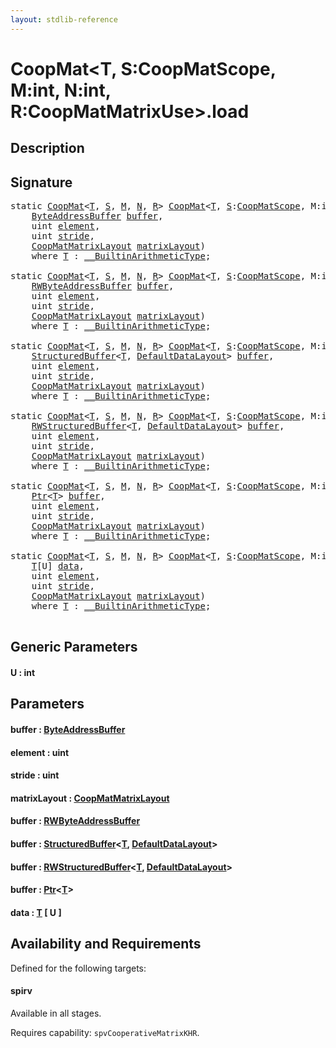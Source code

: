 ```yaml
---
layout: stdlib-reference
---
```


# CoopMat\<T, S:CoopMatScope, M:int, N:int, R:CoopMatMatrixUse\>\.load

## Description





## Signature 

<pre>
<span class='code_keyword'>static</span> <a href="index.md" class="code_type">CoopMat</a>&lt;<a href="index.md#typeparam-T" class="code_type">T</a>, <a href="index.md#decl-S" class="code_var">S</a>, <a href="index.md#decl-M" class="code_var">M</a>, <a href="index.md#decl-N" class="code_var">N</a>, <a href="index.md#decl-R" class="code_var">R</a>&gt; <a href="index.md" class="code_type">CoopMat</a>&lt;<a href="index.md#typeparam-T" class="code_type">T</a>, <a href="index.md#decl-S" class="code_var">S</a>:<a href="../coopmatscope-047/index.md" class="code_type">CoopMatScope</a>, M:<span class="code_keyword">int</span>, N:<span class="code_keyword">int</span>, R:<a href="../coopmatmatrixuse-047d/index.md" class="code_type">CoopMatMatrixUse</a>&gt;.<a href="load.md">load</a>(
    <a href="../byteaddressbuffer-04b/index.md" class="code_type">ByteAddressBuffer</a> <a href="load.md#decl-buffer" class="code_param">buffer</a>,
    <span class="code_keyword">uint</span> <a href="load.md#decl-element" class="code_param">element</a>,
    <span class="code_keyword">uint</span> <a href="load.md#decl-stride" class="code_param">stride</a>,
    <a href="../coopmatmatrixlayout-047d/index.md" class="code_type">CoopMatMatrixLayout</a> <a href="load.md#decl-matrixLayout" class="code_param">matrixLayout</a>)
    <span class='code_keyword'>where</span> <a href="index.md#typeparam-T" class="code_type">T</a> : <a href="../../interfaces/0_builtinarithmetictype-029j/index.md" class="code_type">__BuiltinArithmeticType</a>;

<span class='code_keyword'>static</span> <a href="index.md" class="code_type">CoopMat</a>&lt;<a href="index.md#typeparam-T" class="code_type">T</a>, <a href="index.md#decl-S" class="code_var">S</a>, <a href="index.md#decl-M" class="code_var">M</a>, <a href="index.md#decl-N" class="code_var">N</a>, <a href="index.md#decl-R" class="code_var">R</a>&gt; <a href="index.md" class="code_type">CoopMat</a>&lt;<a href="index.md#typeparam-T" class="code_type">T</a>, <a href="index.md#decl-S" class="code_var">S</a>:<a href="../coopmatscope-047/index.md" class="code_type">CoopMatScope</a>, M:<span class="code_keyword">int</span>, N:<span class="code_keyword">int</span>, R:<a href="../coopmatmatrixuse-047d/index.md" class="code_type">CoopMatMatrixUse</a>&gt;.<a href="load.md">load</a>(
    <a href="../rwbyteaddressbuffer-0126d/index.md" class="code_type">RWByteAddressBuffer</a> <a href="load.md#decl-buffer" class="code_param">buffer</a>,
    <span class="code_keyword">uint</span> <a href="load.md#decl-element" class="code_param">element</a>,
    <span class="code_keyword">uint</span> <a href="load.md#decl-stride" class="code_param">stride</a>,
    <a href="../coopmatmatrixlayout-047d/index.md" class="code_type">CoopMatMatrixLayout</a> <a href="load.md#decl-matrixLayout" class="code_param">matrixLayout</a>)
    <span class='code_keyword'>where</span> <a href="index.md#typeparam-T" class="code_type">T</a> : <a href="../../interfaces/0_builtinarithmetictype-029j/index.md" class="code_type">__BuiltinArithmeticType</a>;

<span class='code_keyword'>static</span> <a href="index.md" class="code_type">CoopMat</a>&lt;<a href="index.md#typeparam-T" class="code_type">T</a>, <a href="index.md#decl-S" class="code_var">S</a>, <a href="index.md#decl-M" class="code_var">M</a>, <a href="index.md#decl-N" class="code_var">N</a>, <a href="index.md#decl-R" class="code_var">R</a>&gt; <a href="index.md" class="code_type">CoopMat</a>&lt;<a href="index.md#typeparam-T" class="code_type">T</a>, <a href="index.md#decl-S" class="code_var">S</a>:<a href="../coopmatscope-047/index.md" class="code_type">CoopMatScope</a>, M:<span class="code_keyword">int</span>, N:<span class="code_keyword">int</span>, R:<a href="../coopmatmatrixuse-047d/index.md" class="code_type">CoopMatMatrixUse</a>&gt;.<a href="load.md">load</a>(
    <a href="../structuredbuffer-0a/index.md" class="code_type">StructuredBuffer</a>&lt;<a href="index.md#typeparam-T" class="code_type">T</a>, <a href="../defaultdatalayout-07b/index.md" class="code_type">DefaultDataLayout</a>&gt; <a href="load.md#decl-buffer" class="code_param">buffer</a>,
    <span class="code_keyword">uint</span> <a href="load.md#decl-element" class="code_param">element</a>,
    <span class="code_keyword">uint</span> <a href="load.md#decl-stride" class="code_param">stride</a>,
    <a href="../coopmatmatrixlayout-047d/index.md" class="code_type">CoopMatMatrixLayout</a> <a href="load.md#decl-matrixLayout" class="code_param">matrixLayout</a>)
    <span class='code_keyword'>where</span> <a href="index.md#typeparam-T" class="code_type">T</a> : <a href="../../interfaces/0_builtinarithmetictype-029j/index.md" class="code_type">__BuiltinArithmeticType</a>;

<span class='code_keyword'>static</span> <a href="index.md" class="code_type">CoopMat</a>&lt;<a href="index.md#typeparam-T" class="code_type">T</a>, <a href="index.md#decl-S" class="code_var">S</a>, <a href="index.md#decl-M" class="code_var">M</a>, <a href="index.md#decl-N" class="code_var">N</a>, <a href="index.md#decl-R" class="code_var">R</a>&gt; <a href="index.md" class="code_type">CoopMat</a>&lt;<a href="index.md#typeparam-T" class="code_type">T</a>, <a href="index.md#decl-S" class="code_var">S</a>:<a href="../coopmatscope-047/index.md" class="code_type">CoopMatScope</a>, M:<span class="code_keyword">int</span>, N:<span class="code_keyword">int</span>, R:<a href="../coopmatmatrixuse-047d/index.md" class="code_type">CoopMatMatrixUse</a>&gt;.<a href="load.md">load</a>(
    <a href="../rwstructuredbuffer-012c/index.md" class="code_type">RWStructuredBuffer</a>&lt;<a href="index.md#typeparam-T" class="code_type">T</a>, <a href="../defaultdatalayout-07b/index.md" class="code_type">DefaultDataLayout</a>&gt; <a href="load.md#decl-buffer" class="code_param">buffer</a>,
    <span class="code_keyword">uint</span> <a href="load.md#decl-element" class="code_param">element</a>,
    <span class="code_keyword">uint</span> <a href="load.md#decl-stride" class="code_param">stride</a>,
    <a href="../coopmatmatrixlayout-047d/index.md" class="code_type">CoopMatMatrixLayout</a> <a href="load.md#decl-matrixLayout" class="code_param">matrixLayout</a>)
    <span class='code_keyword'>where</span> <a href="index.md#typeparam-T" class="code_type">T</a> : <a href="../../interfaces/0_builtinarithmetictype-029j/index.md" class="code_type">__BuiltinArithmeticType</a>;

<span class='code_keyword'>static</span> <a href="index.md" class="code_type">CoopMat</a>&lt;<a href="index.md#typeparam-T" class="code_type">T</a>, <a href="index.md#decl-S" class="code_var">S</a>, <a href="index.md#decl-M" class="code_var">M</a>, <a href="index.md#decl-N" class="code_var">N</a>, <a href="index.md#decl-R" class="code_var">R</a>&gt; <a href="index.md" class="code_type">CoopMat</a>&lt;<a href="index.md#typeparam-T" class="code_type">T</a>, <a href="index.md#decl-S" class="code_var">S</a>:<a href="../coopmatscope-047/index.md" class="code_type">CoopMatScope</a>, M:<span class="code_keyword">int</span>, N:<span class="code_keyword">int</span>, R:<a href="../coopmatmatrixuse-047d/index.md" class="code_type">CoopMatMatrixUse</a>&gt;.<a href="load.md">load</a>(
    <a href="../ptr-0/index.md" class="code_type">Ptr</a>&lt;<a href="index.md#typeparam-T" class="code_type">T</a>&gt; <a href="load.md#decl-buffer" class="code_param">buffer</a>,
    <span class="code_keyword">uint</span> <a href="load.md#decl-element" class="code_param">element</a>,
    <span class="code_keyword">uint</span> <a href="load.md#decl-stride" class="code_param">stride</a>,
    <a href="../coopmatmatrixlayout-047d/index.md" class="code_type">CoopMatMatrixLayout</a> <a href="load.md#decl-matrixLayout" class="code_param">matrixLayout</a>)
    <span class='code_keyword'>where</span> <a href="index.md#typeparam-T" class="code_type">T</a> : <a href="../../interfaces/0_builtinarithmetictype-029j/index.md" class="code_type">__BuiltinArithmeticType</a>;

<span class='code_keyword'>static</span> <a href="index.md" class="code_type">CoopMat</a>&lt;<a href="index.md#typeparam-T" class="code_type">T</a>, <a href="index.md#decl-S" class="code_var">S</a>, <a href="index.md#decl-M" class="code_var">M</a>, <a href="index.md#decl-N" class="code_var">N</a>, <a href="index.md#decl-R" class="code_var">R</a>&gt; <a href="index.md" class="code_type">CoopMat</a>&lt;<a href="index.md#typeparam-T" class="code_type">T</a>, <a href="index.md#decl-S" class="code_var">S</a>:<a href="../coopmatscope-047/index.md" class="code_type">CoopMatScope</a>, M:<span class="code_keyword">int</span>, N:<span class="code_keyword">int</span>, R:<a href="../coopmatmatrixuse-047d/index.md" class="code_type">CoopMatMatrixUse</a>&gt;.<a href="load.md">load</a>&lt;<a href="load.md#decl-U" class="code_var">U</a>:<span class="code_keyword">int</span>&gt;(
    <a href="index.md#typeparam-T" class="code_type">T</a>[U] <a href="load.md#decl-data" class="code_param">data</a>,
    <span class="code_keyword">uint</span> <a href="load.md#decl-element" class="code_param">element</a>,
    <span class="code_keyword">uint</span> <a href="load.md#decl-stride" class="code_param">stride</a>,
    <a href="../coopmatmatrixlayout-047d/index.md" class="code_type">CoopMatMatrixLayout</a> <a href="load.md#decl-matrixLayout" class="code_param">matrixLayout</a>)
    <span class='code_keyword'>where</span> <a href="index.md#typeparam-T" class="code_type">T</a> : <a href="../../interfaces/0_builtinarithmetictype-029j/index.md" class="code_type">__BuiltinArithmeticType</a>;

</pre>

## Generic Parameters

####  <a id="decl-U"></a>U  : int

## Parameters

####  <a id="decl-buffer"></a>buffer  : [ByteAddressBuffer](../byteaddressbuffer-04b/index.md)
####  <a id="decl-element"></a>element  : uint
####  <a id="decl-stride"></a>stride  : uint
####  <a id="decl-matrixLayout"></a>matrixLayout  : [CoopMatMatrixLayout](../coopmatmatrixlayout-047d/index.md)
####  <a id="decl-buffer"></a>buffer  : [RWByteAddressBuffer](../rwbyteaddressbuffer-0126d/index.md)
####  <a id="decl-buffer"></a>buffer  : [StructuredBuffer](../structuredbuffer-0a/index.md)\<[T](../structuredbuffer-0a/index.md#typeparam-T), [DefaultDataLayout](../defaultdatalayout-07b/index.md)\>
####  <a id="decl-buffer"></a>buffer  : [RWStructuredBuffer](../rwstructuredbuffer-012c/index.md)\<[T](../rwstructuredbuffer-012c/index.md#typeparam-T), [DefaultDataLayout](../defaultdatalayout-07b/index.md)\>
####  <a id="decl-buffer"></a>buffer  : [Ptr](../ptr-0/index.md)\<[T](../ptr-0/index.md#typeparam-T)\>
####  <a id="decl-data"></a>data  : [T](index.md#typeparam-T) \[ U \]

## Availability and Requirements

Defined for the following targets:

#### spirv
Available in all stages.

Requires capability: `spvCooperativeMatrixKHR`.



<script>
// Fix .md links to .html when on ReadTheDocs
if (window.location.hostname.includes('readthedocs') || 
    window.location.hostname.includes('rtfd.io')) {
  document.addEventListener('DOMContentLoaded', function() {
    const links = document.querySelectorAll('a');
    links.forEach(link => {
      const href = link.getAttribute('href');
      if (href && href.includes('.md')) {
        // This regex will handle .md links with or without fragment identifiers or query parameters
        link.href = link.href.replace(/(.+)\.md(#[^?]*)?(\?.*)?$/, '$1.html$2$3');
      }
    });
  });
}
</script>
